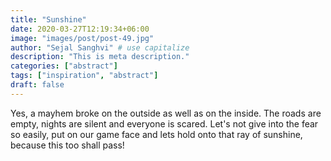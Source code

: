 ```yaml
---
title: "Sunshine"
date: 2020-03-27T12:19:34+06:00
image: "images/post/post-49.jpg"
author: "Sejal Sanghvi" # use capitalize
description: "This is meta description."
categories: ["abstract"]
tags: ["inspiration", "abstract"]
draft: false
---
```

Yes, a mayhem broke on the outside as well as on the inside. The roads are empty, nights are silent and everyone is scared. Let's not give into the fear so easily, put on our game face and lets hold onto that ray of sunshine, because this too shall pass!
